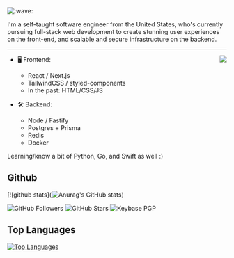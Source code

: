 
<img src="https://raw.githubusercontent.com/cnrad/cnrad/main/wave.svg" alt=":wave:" />

I'm a self-taught software engineer from the United States, who's currently pursuing full-stack web development to create stunning user experiences on the front-end, and scalable and secure infrastructure on the backend.

---

<a href="https://discord.com/users/1005921730918875177">
  <img src="https://lanyard-profile-readme.vercel.app/api/1005921730918875177?hideTimestamp=true&idleMessage=Just%20chillin'%20at%20the%20moment..." align="right" />
</a>

- 🖥️ Frontend:
  - React / Next.js
  - TailwindCSS / styled-components
  - In the past: HTML/CSS/JS

- 🛠 Backend:
  - Node / Fastify
  - Postgres + Prisma
  - Redis
  - Docker

Learning/know a bit of Python, Go, and Swift as well :)


## **Github**

[![github stats](![Anurag's GitHub stats](https://github-readme-stats.vercel.app/api?7Kazumiii=anuraghazra&hide=contribs,prs))

![GitHub Followers](https://img.shields.io/github/followers/7Kazumii?color=aqua&label=Followers&style=for-the-badge)
![GitHub Stars](https://img.shields.io/github/stars/7Kazumii?affiliations=OWNER&color=aqua&style=for-the-badge)
![Keybase PGP](https://img.shields.io/keybase/pgp/7Kazumii?color=aqua&style=for-the-badge)


## **Top Languages**

[![Top Languages](https://github-readme-stats.vercel.app/api/top-langs/?username=7Kazumiii&show_icons=true&theme=radical&layout=compact)](https://github.com/7Kazumiii)
